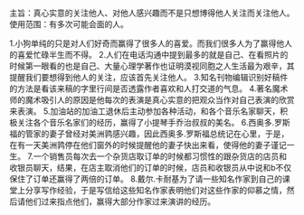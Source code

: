 # 
主旨：真心实意的关注他人、对他人感兴趣而不是只想博得他人关注而关注他人。
使用范围：有多次可能会面的人。

1.小狗单纯的只是对人们好奇而赢得了很多人的喜爱。而我们很多人为了赢得他人的喜爱忙碌半生而不得。
2.人们在电话沟通中提到最多的就是自己、在看照片的时候第一眼看的也是自己、大量心理学著作也证明漠视同胞之人生活最为艰辛，其提醒我们要想得到他人的关注，应该首先关注他人。
3.知名刊物编辑识别好稿件的方法是看该来稿的字里行间是否透露作者喜欢和人打交道的气息。
4.著名魔术师的魔术吸引人的原因是他每次的表演是真心实意的把观众当作对自己表演的欣赏来表演。
5.加油站的加油工退休后主动参加各种活动，和各个音乐名家聊天，积极关注各个音乐名家们的经历，赢得了小提琴手乔治叔叔的美名。
6.西奥多.罗斯福的管家的妻子曾经对美洲鹑感兴趣，因此西奥多.罗斯福总统记在心里，于是，在有一天美洲鹑停在他们窗外的时候提醒他的妻子快出来看，使得他的妻子谨记一生。
7.一个销售员每次去一个杂货店取订单的时候都习惯性的跟杂货店的店员和收银员聊天，结果，在店主取消他们的订单的时候，店员和收银员从中说和b不仅保住了订单还赢得了两倍的订单。
8.戴尔.卡耐基为了请一些知名作家到自己的课堂上分享写作经验，于是写信给这些知名作家表明他们对这些作家的仰慕之情，然后请他们过来指点他们，赢得大部分作家过来演讲的经历。
